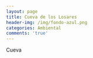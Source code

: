 ```yaml
---
layout: page
title: Cueva de los Losares
header-img: /img/fondo-azul.png
categories: Ambiental
comments: 'true'
---
```



Cueva

<div class="photos">
</div>
